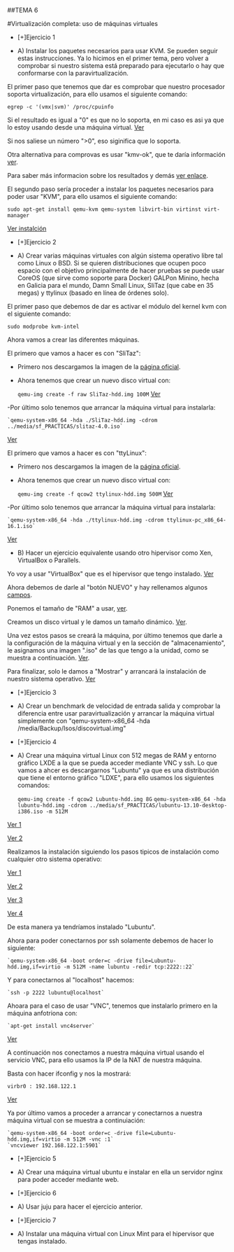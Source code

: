 ##TEMA 6

#Virtualización completa: uso de máquinas virtuales

* [+]Ejercicio 1
 - A) Instalar los paquetes necesarios para usar KVM. Se pueden seguir estas instrucciones.
 Ya lo hicimos en el primer tema, pero volver a comprobar si nuestro sistema está preparado 
 para ejecutarlo o hay que conformarse con la paravirtualización.

El primer paso que tenemos que dar es comprobar que nuestro procesador soporta virtualización, para ello usamos el siguiente comando:

    egrep -c '(vmx|svm)' /proc/cpuinfo

Si el resultado es igual a "0" es que no lo soporta, en mi caso es asi ya que lo estoy usando desde una máquina virtual.
[Ver](https://www.dropbox.com/s/kw6c9e26k8y13ny/Captura%20de%20pantalla%202015-01-12%20a%20la%28s%29%2013.11.37.png?dl=0)

Si nos saliese un número ">0", eso siginifica que lo soporta.

Otra alternativa para comprovas es usar "kmv-ok", que te daría información [ver](https://www.dropbox.com/s/o582nhc43dt5r39/Captura%20de%20pantalla%202015-01-12%20a%20la%28s%29%2013.08.29.png?dl=0).

Para saber más informacion sobre los resultados y demás [ver enlace](https://help.ubuntu.com/community/KVM/Installation).

El segundo paso sería proceder a instalar los paquetes necesarios para poder usar "KVM", para ello usamos el siguiente comando:

    sudo apt-get install qemu-kvm qemu-system libvirt-bin virtinst virt-manager

[Ver instalción](https://www.dropbox.com/s/stznyxi0dhihaay/Captura%20de%20pantalla%202015-01-12%20a%20la%28s%29%2013.17.18.png?dl=0)


* [+]Ejercicio 2
 - A) Crear varias máquinas virtuales con algún sistema operativo libre tal como Linux o BSD.
Si se quieren distribuciones que ocupen poco espacio con el objetivo principalmente de hacer pruebas
se puede usar CoreOS (que sirve como soporte para Docker) 
GALPon Minino, hecha en Galicia para el mundo, Damn Small Linux, SliTaz (que cabe en 35 megas) y 
ttylinux (basado en línea de órdenes solo).

El primer paso que debemos de dar es activar el módulo del kernel kvm con el siguiente comando:

    sudo modprobe kvm-intel

Ahora vamos a crear las diferentes máquinas.

El primero que vamos a hacer es con "SliTaz":

 - Primero nos descargamos la imagen de la [página oficial](http://www.slitaz.org/en/get/#stable).
 - Ahora tenemos que crear un nuevo disco virtual con:

    `qemu-img create -f raw SliTaz-hdd.img 100M`
[Ver](https://www.dropbox.com/s/ap2zfs0bs06sm7d/Captura%20de%20pantalla%202015-01-12%20a%20la%28s%29%2017.21.07.png?dl=0)

 -Por último solo tenemos que arrancar la máquina virtual para instalarla:
 
    `qemu-system-x86_64 -hda ./SliTaz-hdd.img -cdrom ../media/sf_PRACTICAS/slitaz-4.0.iso`
[Ver](https://www.dropbox.com/s/l80n5g5ak6wkwtw/Captura%20de%20pantalla%202015-01-12%20a%20la%28s%29%2017.28.04.png?dl=0)

El primero que vamos a hacer es con "ttyLinux":

 - Primero nos descargamos la imagen de la [página oficial](http://ttylinux.net/dloadV-x86_64.html).
 - Ahora tenemos que crear un nuevo disco virtual con:

    `qemu-img create -f qcow2 ttylinux-hdd.img 500M`
[Ver](https://www.dropbox.com/s/u3892p71096jmd8/Captura%20de%20pantalla%202015-01-12%20a%20la%28s%29%2017.29.42.png?dl=0)

 -Por último solo tenemos que arrancar la máquina virtual para instalarla:
 
    `qemu-system-x86_64 -hda ./ttylinux-hdd.img -cdrom ttylinux-pc_x86_64-16.1.iso`
[Ver](https://www.dropbox.com/s/7rqxs7h9m7ccrav/Captura%20de%20pantalla%202015-01-12%20a%20la%28s%29%2017.31.39.png?dl=0)

 - B) Hacer un ejercicio equivalente usando otro hipervisor como Xen, VirtualBox o Parallels.

Yo voy a usar "VirtualBox" que es el hipervisor que tengo instalado.
[Ver](https://www.dropbox.com/s/kry3gcb7917hehg/Captura%20de%20pantalla%202015-01-12%20a%20la%28s%29%2017.33.28.png?dl=0)

Ahora debemos de darle al "botón NUEVO" y hay rellenamos algunos [campos](https://www.dropbox.com/s/ga1drzyc0r09308/Captura%20de%20pantalla%202015-01-12%20a%20la%28s%29%2017.35.03.png?dl=0).

Ponemos el tamaño de "RAM" a usar, [ver](https://www.dropbox.com/s/jpp3vpnuyxkfzq4/Captura%20de%20pantalla%202015-01-12%20a%20la%28s%29%2017.37.55.png?dl=0).

Creamos un disco virtual y le damos un tamaño dinámico. [Ver](https://www.dropbox.com/s/akwh7arxxkor14z/Captura%20de%20pantalla%202015-01-12%20a%20la%28s%29%2017.39.13.png?dl=0).

Una vez estos pasos se creará la máquina, por último tenemos que darle a la configuración de la máquina virtual y en la sección de "almacenamiento", le asignamos una imagen ".iso" de las que tengo a la unidad, como se muestra a continuación. [Ver](https://www.dropbox.com/s/oqway5ik68yi09d/Captura%20de%20pantalla%202015-01-12%20a%20la%28s%29%2017.41.15.png?dl=0).

Para finalizar, solo le damos a "Mostrar" y arrancará la instalación de nuestro sistema operativo. [Ver](https://www.dropbox.com/s/lnkudm9pupwvba5/Captura%20de%20pantalla%202015-01-12%20a%20la%28s%29%2017.44.12.png?dl=0)

* [+]Ejercicio 3
 - A) Crear un benchmark de velocidad de entrada salida y comprobar la diferencia entre usar paravirtualización y arrancar la máquina virtual simplemente con "qemu-system-x86_64 -hda /media/Backup/Isos/discovirtual.img"

* [+]Ejercicio 4
 - A) Crear una máquina virtual Linux con 512 megas de RAM y entorno gráfico LXDE a la que se pueda acceder mediante VNC y ssh.
Lo que vamos a ahcer es descargarnos "Lubuntu" ya que es una distribución que tiene el entorno gráfico "LDXE", para ello usamos los siguientes comandos:

    `qemu-img create -f qcow2 Lubuntu-hdd.img 8G`
    `qemu-system-x86_64 -hda lubuntu-hdd.img -cdrom ../media/sf_PRACTICAS/lubuntu-13.10-desktop-i386.iso -m 512M`
    
[Ver 1](https://www.dropbox.com/s/t9yq1x7qwfa44da/Captura%20de%20pantalla%202015-01-12%20a%20la%28s%29%2017.56.56.png?dl=0)

[Ver 2](https://www.dropbox.com/s/3yeceuhynbs5nxf/Captura%20de%20pantalla%202015-01-12%20a%20la%28s%29%2017.58.40.png?dl=0)

Realizamos la instalación siguiendo los pasos tipicos de instalación como cualquier otro sistema operativo:

[Ver 1](https://www.dropbox.com/s/nnbe2pqt3a5z7bt/Captura%20de%20pantalla%202015-01-12%20a%20la%28s%29%2018.00.14.png?dl=0)

[Ver 2](https://www.dropbox.com/s/nnbe2pqt3a5z7bt/Captura%20de%20pantalla%202015-01-12%20a%20la%28s%29%2018.00.14.png?dl=0)

[Ver 3](https://www.dropbox.com/s/m4ijic307loosep/Captura%20de%20pantalla%202015-01-12%20a%20la%28s%29%2018.03.08.png?dl=0)

[Ver 4](https://www.dropbox.com/s/2fbzc0njs9g3thd/Captura%20de%20pantalla%202015-01-12%20a%20la%28s%29%2018.04.37.png?dl=0)

De esta manera ya tendríamos instalado "Lubuntu".

Ahora para poder conectarnos por ssh solamente debemos de hacer lo siguiente:

    `qemu-system-x86_64 -boot order=c -drive file=Lubuntu-hdd.img,if=virtio -m 512M -name lubuntu -redir tcp:2222::22`

Y para conectarnos al "localhost" hacemos:

    `ssh -p 2222 lubuntu@localhost`

Ahoara para el caso de usar "VNC", tenemos que instalarlo primero en la máquina anfotriona con:

    `apt-get install vnc4server`

[Ver](https://www.dropbox.com/s/415xyexqe5cayb8/Captura%20de%20pantalla%202015-01-12%20a%20la%28s%29%2018.11.08.png?dl=0)

A continuación nos conectamos a nuestra máquina virtual usando el servicio VNC, para ello usamos la IP de la NAT de nuestra máquina.

Basta con hacer ifconfig y nos la mostrará:

    virbr0 : 192.168.122.1

[Ver](https://www.dropbox.com/s/pn0x7kynrd22z0k/Captura%20de%20pantalla%202015-01-12%20a%20la%28s%29%2018.12.47.png?dl=0)

Ya por último vamos a proceder a arrancar y conectarnos a nuestra máquina virtual con se muestra a continuiación:

    `qemu-system-x86_64 -boot order=c -drive file=Lubuntu-hdd.img,if=virtio -m 512M -vnc :1`
    `vncviewer 192.168.122.1:5901`


* [+]Ejercicio 5
 - A) Crear una máquina virtual ubuntu e instalar en ella un servidor nginx para poder acceder mediante web.

* [+]Ejercicio 6
 - A) Usar juju para hacer el ejercicio anterior.

* [+]Ejercicio 7
 - A) Instalar una máquina virtual con Linux Mint para el hipervisor que tengas instalado.
